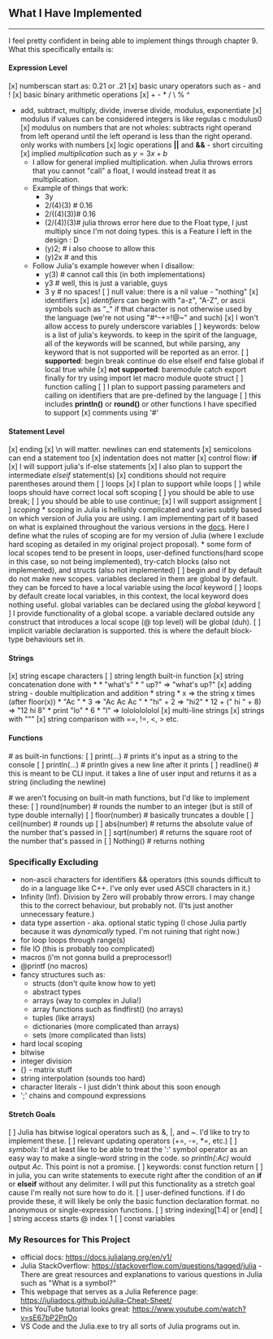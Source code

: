 ## What I Have Implemented
***
I feel pretty confident in being able to implement things through chapter 9. What this specifically entails is:
#### Expression Level
[x] numberscan start as: 0.21 or .21
[x] basic unary operators such as - and !
[x] basic binary arithmetic operations
  [x] \+ \- \* / \ % ^
  * add, subtract, multiply, divide, inverse divide, modulus, exponentiate
  [x] modulus if values can be considered integers is like regulas c modulus0
  [x] modulus on numbers that are not wholes: subtracts right operand from left operand until the left operand is less than the right operand. only works with numbers
[x] logic operations **||** and **&&** - short circuiting
[x] implied *multiplication* such as $y = 3x + b$
    * I allow for general implied multiplication. when Julia throws errors that you cannot "call" a float, I would instead treat it as multiplication.
    * Example of things that work:
        * 3y
        * 2/(4)(3)  # 0.16
        * 2/((4)(3))# 0.16
        * (2/(4))(3)# julia throws error here due to the Float type, I just multiply since I'm not doing types. this is a Feature I left in the design : D
        * (y)2;     # i also choose to allow this
        * (y)2x     # and this
    * Follow Julia's example however when I disallow:
        * y(3) # cannot call this (in both implementations)
        * y3 # well, this is just a variable, guys
        * 3 y # no spaces!
[ ] null value: there is a nil value - "nothing"
[x] identifiers
  [x] *identifiers* can begin with "a-z", "A-Z", or ascii symbols such as "_" if that character is not otherwise used by the language (we're not using "#^-+=!@~" and such)
  [x] I won't allow access to purely underscore variables
[ ] keywords: below is a list of julia's keywords. to keep in the spirit of the language, all of the keywords will be scanned, but while parsing, any keyword that is not supported will be reported as an error.
  [ ] **supported**: begin break continue do else elseif end false global if local true while
  [x] **not supported**: baremodule catch export finally for try using import let macro module quote struct
[ ] function calling
  [ ] I plan to support passing parameters and calling on identifiers that are pre-defined by the language
  [ ] this includes **println()** or **round()** or other functions I have specified to support
[x] comments using '#'

#### Statement Level
[x] ending
  [x] \n will matter. newlines can end statements
  [x] semicolons can end a statement too
    [x] indentation does not matter
[x] control flow: **if**
  [x] I will support julia's if-else statements
  [x] I also plan to support the intermediate *elseif* statement(s)
  [x] conditions should not require parentheses around them
[ ] loops
  [x] I plan to support while loops
  [ ] while loops should have correct local soft scoping
  [ ] you should be able to use break;
  [ ] you should be able to use continue;
[x] I will support assignment
[ ] *scoping*
    * scoping in Julia is hellishly complicated and varies subtly based on which version of Julia you are using. I am implementing part of it based on what is explained throughout the various versions in the [docs](https://docs.julialang.org/en/v1/manual/variables-and-scoping/). Here I define what the rules of scoping are for my version of Julia (where I exclude hard scoping as detailed in my original project proposal).
    * some form of local scopes tend to be present in loops, user-defined functions(hard scope in this case, so not being implemented), try-catch blocks (also not implemented), and structs (also not implemented)
  [ ] begin and if by default do not make new scopes. variables declared in them are global by default. they can be forced to have a local variable using the *local* keyword
  [ ] loops by default create local variables, in this context, the local keyword does nothing useful. global variables can be declared using the *global* keyword
  [ ] I provide functionality of a global scope. a variable declared outside any construct that introduces a local scope (@ top level) will be global (duh).
  [ ] implicit variable declaration is supported. this is where the default block-type behaviours set in.


#### Strings
[x] string escape characters
[ ] string length built-in function
[x] string concatenation done with *
    * "what's" * " up?" => "what's up?"
[x] adding string - double multiplication and addition
    * string * x => the string x times (after floor(x))
    * "Ac " * 3 => "Ac Ac Ac "
    * "hi" + 2 => "hi2"
    * 12 + (" hi " + 8) => "12 hi 8"
    * print "lo" * 6 * "l" => lolololololol
[x] multi-line strings 
[x] strings with """
[x] string comparison with ==, !=, <, > etc.

#### Functions
\# as built-in functions:
[ ] print(...) # prints it's input as a string to the console
[ ] println(...) # println gives a new line after it prints
[ ] readline() # this is meant to be CLI input. it takes a line of user input and returns it as a string (including the newline)  

\# we aren't focusing on built-in math functions, but I'd like to implement these:
[ ] round(number) # rounds the number to an integer (but is still of type double internally)
[ ] floor(number) # basically truncates a double 
[ ] ceil(number) # rounds up
[ ] abs(number) # returns the absolute value of the number that's passed in
[ ] sqrt(number) # returns the square root of the number that's passed in
[ ] Nothing() # returns nothing


### Specifically Excluding
* non-ascii characters for identifiers && operators (this sounds difficult to do in a language like C++. I've only ever used ASCII characters in it.)
* Infinity (Inf). Division by Zero will probably throw errors. I may change this to the correct behaviour, but probably not. (I'ts just another unnecessary feature.)
* data type assertion - aka. optional static typing (I chose Julia partly because it was *dynamically* typed. I'm not ruining that right now.)
* for loop loops through range(s)
* file IO (this is probably too complicated)
* macros (i'm not gonna build a preprocessor!)
* @printf (no macros)
* fancy structures such as:
  * structs (don't quite know how to yet)
  * abstract types
  * arrays (way to complex in Julia!)
  * array functions such as findfirst() (no arrays)
  * tuples (like arrays)
  * dictionaries (more complicated than arrays)
  * sets (more complicated than lists)
* hard local scoping
* bitwise
* integer division
* {} - matrix stuff
* string interpolation (sounds too hard)
* character literals - I just didn't think about this soon enough
* ';' chains and compound expressions


#### Stretch Goals
[ ] Julia has bitwise logical operators such as &, |, and ~. I'd like to try to implement these.
[ ] relevant updating operators (+=, -=, *=, etc.)
[ ] *symbols*: I'd at least like to be able to treat the ':' symbol operator as an easy way to make a single-word string in the code. so *println(:Ac)* would output *Ac*. This point is not a promise.
[ ] keywords: const function return 
[ ] in julia, you can write statements to execute right after the condition of an **if** or **elseif** without any delimiter. I will put this functionality as a stretch goal cause I'm really not sure how to do it.
[ ] user-defined functions. if I do provide these, it will likely be only the basic function declaration format. no anonymous or single-expression functions.
[ ] string indexing[1:4] or [end]
[ ] string access starts @ index 1
[ ] const variables

### My Resources for This Project
* official docs: https://docs.julialang.org/en/v1/
* Julia StackOverflow: https://stackoverflow.com/questions/tagged/julia - There are great resources and explanations to various questions in Julia such as "What is a symbol?"
* This webpage that serves as a Julia Reference page: https://juliadocs.github.io/Julia-Cheat-Sheet/
* this YouTube tutorial looks great: https://www.youtube.com/watch?v=sE67bP2PnOo
* VS Code and the Julia.exe to try all sorts of Julia programs out in.
